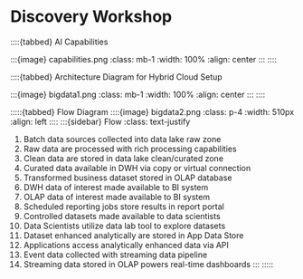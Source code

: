 # Discovery Workshop 

::::{tabbed} AI Capabilities

:::{image} capabilities.png
:class: mb-1
:width: 100%
:align: center
:::
::::

::::{tabbed} Architecture Diagram for Hybrid Cloud Setup

:::{image} bigdata1.png
:class: mb-1
:width: 100%
:align: center
:::
::::

:::::{tabbed} Flow Diagram
::::{image} bigdata2.png
:class: p-4
:width: 510px
:align: left
::::
:::{sidebar} Flow
:class: text-justify
1) Batch data sources collected into data lake raw zone
2) Raw data are processed with rich processing capabilities
3) Clean data are stored in data lake clean/curated zone
4) Curated data available in DWH via copy or virtual connection
5) Transformed business dataset stored in OLAP database
6) DWH data of interest made available to BI system
7) OLAP data of interest made available to BI system
8) Scheduled reporting jobs store results in report portal
9) Controlled datasets made available to data scientists
10) Data Scientists utilize data lab tool to explore datasets
11) Dataset enhanced analytically are stored in App Data Store
12) Applications access analytically enhanced data via API
13) Event data collected with streaming data pipeline
14) Streaming data stored in OLAP powers real-time dashboards
:::
:::::